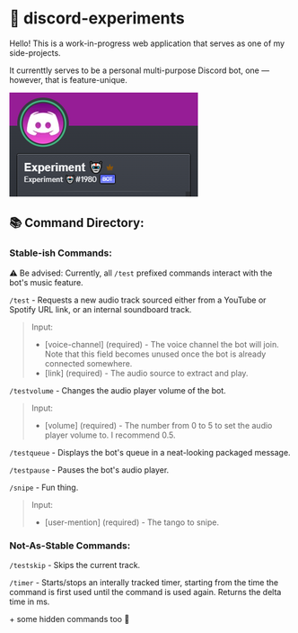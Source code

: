 # 🤖 discord-experiments

Hello! This is a work-in-progress web application that serves as one of my side-projects. 

It currenttly serves to be a personal multi-purpose Discord bot, one — however, that is feature-unique.

<img src="https://github.com/dev-alto/dev-alto/blob/main/28%20July%20%40%2012-59-26%20AM.png">

## 📚 Command Directory:

### Stable-ish Commands:

⚠ Be advised: Currently, all  `/test` prefixed commands interact with the bot's music feature.

`/test` - Requests a new audio track sourced either from a YouTube or Spotify URL link, or an internal soundboard track.

> Input: 
> - [voice-channel] (required) - The voice channel the bot will join. Note that this field becomes unused once the bot is already connected somewhere.
> - [link] (required) - The audio source to extract and play.

`/testvolume` - Changes the audio player volume of the bot.

> Input:
> - [volume] (required) - The number from 0 to 5 to set the audio player volume to. I recommend 0.5.

`/testqueue` - Displays the bot's queue in a neat-looking packaged message.

`/testpause` - Pauses the bot's audio player.

`/snipe` - Fun thing.

> Input:
> - [user-mention] (required) - The tango to snipe.

### Not-As-Stable Commands:

`/testskip` - Skips the current track. 

`/timer` - Starts/stops an interally tracked timer, starting from the time the command is first used until the command is used again. Returns the delta time in ms.

\+ some hidden commands too 👻
